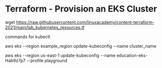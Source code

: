 #  Terraform - Provision an EKS Cluster


wget https://raw.githubusercontent.com/linuxacademy/content-terraform-2021/main/lab_kubernetes_resources.tf


commands for kubectl 

aws eks --region example_region update-kubeconfig --name cluster_name

aws eks --region us-east-1 update-kubeconfig --name education-eks-Hab9z7p7 --profile playground